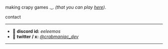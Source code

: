 making crapy games ._. *(that you can play [here](crabmaniac.carrd.co))*.

contact
__________________________________
- 💬 **discord id:** *eeleemos*
- 📝 **twitter / x:** *[@crabmaniac_dev](https://twitter.com/crabmaniac_dev)*
__________________________________